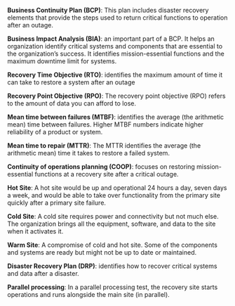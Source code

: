 **Business Continuity Plan (BCP)**: This plan includes disaster recovery elements that provide the steps used to return critical functions to operation after an outage.

**Business Impact Analysis (BIA)**: an important part of a BCP. It helps an organization identify critical systems and components that are essential to the organization’s success. It identifies mission-essential functions and the maximum downtime limit for systems.

**Recovery Time Objective (RTO)**: identifies the maximum amount of time it can take to restore a system after an outage

**Recovery Point Objective (RPO)**: The recovery point objective (RPO) refers to the amount of data you can afford to lose.

**Mean time between failures (MTBF)**: identifies the average (the arithmetic mean) time between failures. Higher MTBF numbers indicate higher reliability of a product or system.

**Mean time to repair (MTTR)**: The MTTR identifies the average (the arithmetic mean) time it takes to restore a failed system.

**Continuity of operations planning (COOP)**: focuses on restoring mission-essential functions at a recovery site after a critical outage.

**Hot Site**: A hot site would be up and operational 24 hours a day, seven days a week, and would be able to take over functionality from the primary site quickly after a primary site failure.

**Cold Site**: A cold site requires power and connectivity but not much else. The organization brings all the equipment, software, and data to the site when it activates it.

**Warm Site**: A compromise of cold and hot site. Some of the components and systems are ready but might not be up to date or maintained.

**Disaster Recovery Plan (DRP)**: identifies how to recover critical systems and data after a disaster.

**Parallel processing**: In a parallel processing test, the recovery site starts operations and runs alongside the main site (in parallel).

